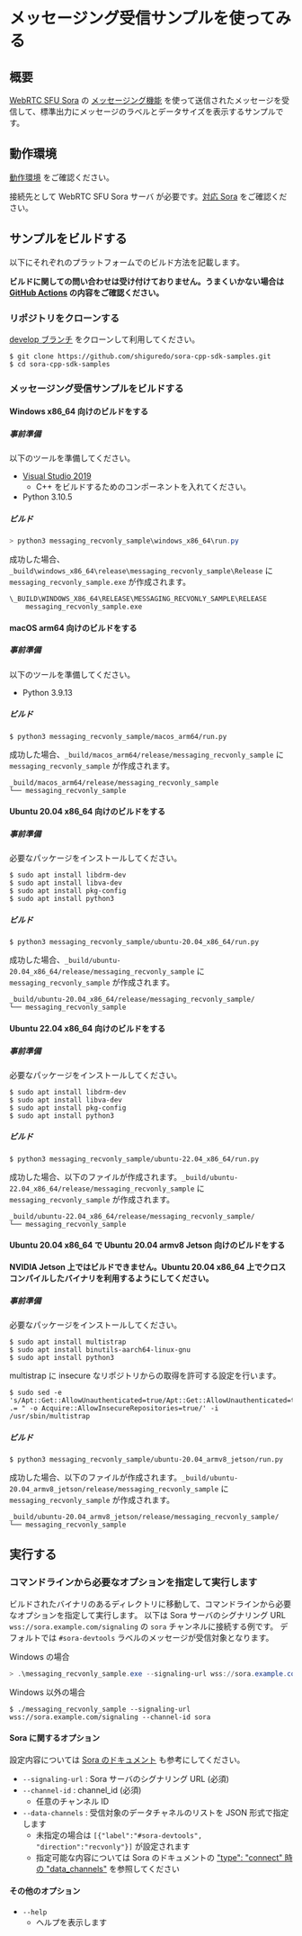 # メッセージング受信サンプルを使ってみる

## 概要

[WebRTC SFU Sora](https://sora.shiguredo.jp/) の [メッセージング機能](https://sora-doc.shiguredo.jp/MESSAGING) を使って送信されたメッセージを受信して、標準出力にメッセージのラベルとデータサイズを表示するサンプルです。

## 動作環境

[動作環境](../README.md#動作環境) をご確認ください。

接続先として WebRTC SFU Sora サーバ が必要です。[対応 Sora](../README.md#対応-sora) をご確認ください。

## サンプルをビルドする

以下にそれぞれのプラットフォームでのビルド方法を記載します。

**ビルドに関しての問い合わせは受け付けておりません。うまくいかない場合は [GitHub Actions](https://github.com/shiguredo/sora-cpp-sdk-samples/blob/develop/.github/workflows/build.yml) の内容をご確認ください。**


### リポジトリをクローンする

[develop ブランチ](https://github.com/shiguredo/sora-cpp-sdk-samples.git) をクローンして利用してください。

```shell
$ git clone https://github.com/shiguredo/sora-cpp-sdk-samples.git
$ cd sora-cpp-sdk-samples
```

### メッセージング受信サンプルをビルドする

#### Windows x86_64 向けのビルドをする

##### 事前準備

以下のツールを準備してください。

- [Visual Studio 2019](https://visualstudio.microsoft.com/ja/downloads/)
    - C++ をビルドするためのコンポーネントを入れてください。
- Python 3.10.5

##### ビルド

```powershell
> python3 messaging_recvonly_sample\windows_x86_64\run.py
```

成功した場合、`_build\windows_x86_64\release\messaging_recvonly_sample\Release` に `messaging_recvonly_sample.exe` が作成されます。

```
\_BUILD\WINDOWS_X86_64\RELEASE\MESSAGING_RECVONLY_SAMPLE\RELEASE
    messaging_recvonly_sample.exe
```

#### macOS arm64 向けのビルドをする

##### 事前準備

以下のツールを準備してください。

- Python 3.9.13

##### ビルド

```shell
$ python3 messaging_recvonly_sample/macos_arm64/run.py
```

成功した場合、`_build/macos_arm64/release/messaging_recvonly_sample` に `messaging_recvonly_sample` が作成されます。

```
_build/macos_arm64/release/messaging_recvonly_sample
└── messaging_recvonly_sample
```

#### Ubuntu 20.04 x86_64 向けのビルドをする

##### 事前準備

必要なパッケージをインストールしてください。

```shell
$ sudo apt install libdrm-dev
$ sudo apt install libva-dev
$ sudo apt install pkg-config
$ sudo apt install python3
```

##### ビルド

```shell
$ python3 messaging_recvonly_sample/ubuntu-20.04_x86_64/run.py
```

成功した場合、`_build/ubuntu-20.04_x86_64/release/messaging_recvonly_sample` に `messaging_recvonly_sample` が作成されます。

```
_build/ubuntu-20.04_x86_64/release/messaging_recvonly_sample/
└── messaging_recvonly_sample
```

#### Ubuntu 22.04 x86_64 向けのビルドをする

##### 事前準備

必要なパッケージをインストールしてください。

```shell
$ sudo apt install libdrm-dev
$ sudo apt install libva-dev
$ sudo apt install pkg-config
$ sudo apt install python3
```

##### ビルド

```shell
$ python3 messaging_recvonly_sample/ubuntu-22.04_x86_64/run.py
```

成功した場合、以下のファイルが作成されます。`_build/ubuntu-22.04_x86_64/release/messaging_recvonly_sample` に `messaging_recvonly_sample` が作成されます。

```
_build/ubuntu-22.04_x86_64/release/messaging_recvonly_sample/
└── messaging_recvonly_sample
```

#### Ubuntu 20.04 x86_64 で Ubuntu 20.04 armv8 Jetson 向けのビルドをする

**NVIDIA Jetson 上ではビルドできません。Ubuntu 20.04 x86_64 上でクロスコンパイルしたバイナリを利用するようにしてください。**

##### 事前準備

必要なパッケージをインストールしてください。

```shell
$ sudo apt install multistrap
$ sudo apt install binutils-aarch64-linux-gnu
$ sudo apt install python3
```

multistrap に insecure なリポジトリからの取得を許可する設定を行います。

```shell
$ sudo sed -e 's/Apt::Get::AllowUnauthenticated=true/Apt::Get::AllowUnauthenticated=true";\n$config_str .= " -o Acquire::AllowInsecureRepositories=true/' -i /usr/sbin/multistrap
```

##### ビルド

```shell
$ python3 messaging_recvonly_sample/ubuntu-20.04_armv8_jetson/run.py
```

成功した場合、以下のファイルが作成されます。`_build/ubuntu-20.04_armv8_jetson/release/messaging_recvonly_sample` に `messaging_recvonly_sample` が作成されます。

```
_build/ubuntu-20.04_armv8_jetson/release/messaging_recvonly_sample/
└── messaging_recvonly_sample
```

## 実行する

### コマンドラインから必要なオプションを指定して実行します

ビルドされたバイナリのあるディレクトリに移動して、コマンドラインから必要なオプションを指定して実行します。
以下は Sora サーバのシグナリング URL `wss://sora.example.com/signaling` の `sora` チャンネルに接続する例です。
デフォルトでは `#sora-devtools` ラベルのメッセージが受信対象となります。

Windows の場合
```powershell
> .\messaging_recvonly_sample.exe --signaling-url wss://sora.example.com/signaling --channel-id sora
```

Windows 以外の場合
```shell
$ ./messaging_recvonly_sample --signaling-url wss://sora.example.com/signaling --channel-id sora
```

#### Sora に関するオプション

設定内容については [Sora のドキュメント](https://sora-doc.shiguredo.jp/SIGNALING) も参考にしてください。

- `--signaling-url` : Sora サーバのシグナリング URL (必須)
- `--channel-id` : channel_id (必須)
    - 任意のチャンネル ID
- `--data-channels` : 受信対象のデータチャネルのリストを JSON 形式で指定します
    - 未指定の場合は `[{"label":"#sora-devtools", "direction":"recvonly"}]` が設定されます
    - 指定可能な内容については Sora のドキュメントの ["type": "connect" 時の "data_channels"](https://develop.shiguredo-sora-doc.pages.dev/MESSAGING#8e04a8) を参照してください

#### その他のオプション

- `--help`
    - ヘルプを表示します
